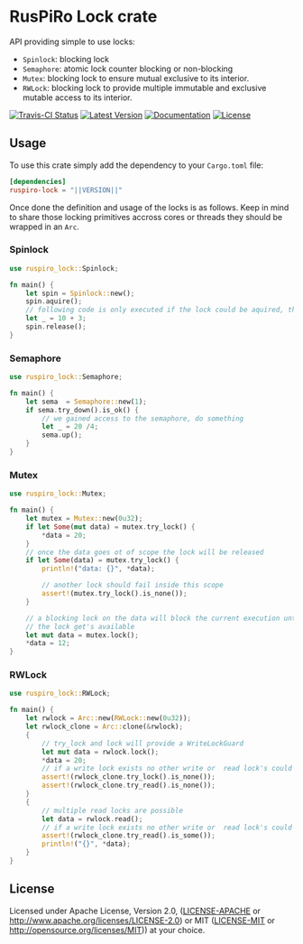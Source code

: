 # RusPiRo Lock crate

API providing simple to use locks:

- `Spinlock`: blocking lock
- `Semaphore`: atomic lock counter blocking or non-blocking
- `Mutex`: blocking lock to ensure mutual exclusive to its interior.
- `RWLock`: blocking lock to provide multiple immutable and exclusive mutable access to its interior.

[![Travis-CI Status](https://api.travis-ci.com/RusPiRo/ruspiro-lock.svg?branch=release)](https://travis-ci.com/RusPiRo/ruspiro-lock)
[![Latest Version](https://img.shields.io/crates/v/ruspiro-lock.svg)](https://crates.io/crates/ruspiro-lock)
[![Documentation](https://docs.rs/ruspiro-lock/badge.svg)](https://docs.rs/ruspiro-lock)
[![License](https://img.shields.io/crates/l/ruspiro-lock.svg)](https://github.com/RusPiRo/ruspiro-lock#license)

## Usage

To use this crate simply add the dependency to your ``Cargo.toml`` file:

```toml
[dependencies]
ruspiro-lock = "||VERSION||"
```

Once done the definition and usage of the locks is as follows. Keep in mind to share those locking primitives accross cores or threads they should be wrapped in an ``Arc``.

### Spinlock

```rust
use ruspiro_lock::Spinlock;

fn main() {
    let spin = Spinlock::new();
    spin.aquire();
    // following code is only executed if the lock could be aquired, the executing core pause till then
    let _ = 10 + 3;
    spin.release();
}
```

### Semaphore

```rust
use ruspiro_lock::Semaphore;

fn main() {
    let sema  = Semaphore::new(1);
    if sema.try_down().is_ok() {
        // we gained access to the semaphore, do something
        let _ = 20 /4;
        sema.up();
    }
}
```

### Mutex

```rust
use ruspiro_lock::Mutex;

fn main() {
    let mutex = Mutex::new(0u32);
    if let Some(mut data) = mutex.try_lock() {
        *data = 20;
    }
    // once the data goes ot of scope the lock will be released
    if let Some(data) = mutex.try_lock() {
        println!("data: {}", *data);

        // another lock should fail inside this scope
        assert!(mutex.try_lock().is_none());
    }

    // a blocking lock on the data will block the current execution until 
    // the lock get's available
    let mut data = mutex.lock();
    *data = 12;
}
```

### RWLock

```rust
use ruspiro_lock::RWLock;

fn main() {
    let rwlock = Arc::new(RWLock::new(0u32));
    let rwlock_clone = Arc::clone(&rwlock);
    {
        // try_lock and lock will provide a WriteLockGuard
        let mut data = rwlock.lock();
        *data = 20;
        // if a write lock exists no other write or  read lock's could be aquired
        assert!(rwlock_clone.try_lock().is_none());
        assert!(rwlock_clone.try_read().is_none());
    }
    {
        // multiple read locks are possible
        let data = rwlock.read();
        // if a write lock exists no other write or  read lock's could be aquired
        assert!(rwlock_clone.try_read().is_some());
        println!("{}", *data);
    }
}
```

## License

Licensed under Apache License, Version 2.0, ([LICENSE-APACHE](LICENSE-APACHE) or http://www.apache.org/licenses/LICENSE-2.0) or MIT ([LICENSE-MIT](LICENSE-MIT) or http://opensource.org/licenses/MIT)) at your choice.
